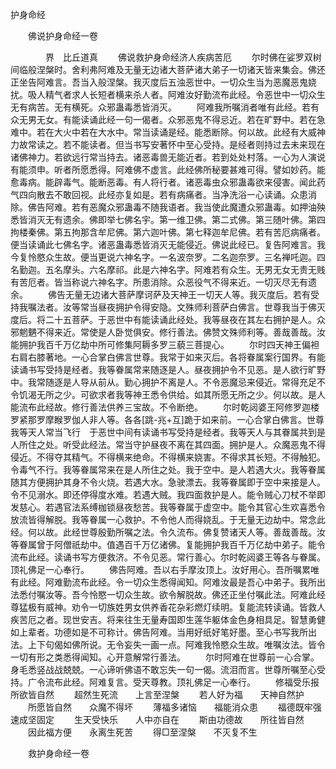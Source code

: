   护身命经
　　




　　佛说护身命经一卷

　　　　界　比丘道真
　　佛说救护身命经济人疾病苦厄
　　尔时佛在娑罗双树间临般涅槃时。舍利弗阿难及无量无边诸大菩萨诸大弟子一切诸天皆来集会。佛还正坐告阿难言。吾当入般涅槃。我灭度后五浊恶世中。一切众生当为恶魔恶鬼娆扰。吸人精气者求人长短者横来杀人者。阿难汝好勤流布此经。令恶世中一切众生无有病苦。无有横死。众邪蛊毒悉皆消灭。
　　阿难我所嘱消者唯有此经。若有众无男无女。有能读诵此经一句一偈者。众邪恶鬼不得忌近。若在旷野中。若在急难中。若在大火中若在大水中。常当读诵是经。能悉断除。何以故。此经有大威神力故常读之。若不能读者。但当书写安著怀中至心受持。是经者则持过去未来现在诸佛神力。若欲远行常当持去。诸恶毒兽无能近者。若到处处村落。一心为人演说有能须申。听者所愿悉得。阿难佛不虚言。此经佛所秘要甚难可得。譬如妙药。能愈毒病。能辟毒气。能断恶毒。有人将行者。诸恶毒虫众邪蛊毒欲来侵害。闻此药气四向散去不敢回视。此经亦复如是。若有病痛者。当净洗浴一心读诵。众患消除。佛告阿难。若有恶魔众邪蛊毒不随我语者。我当使此魔遭众邪蛊毒。如押油殃悉皆消灭无有遗余。佛即举七佛名宇。第一维卫佛。第二式佛。第三随叶佛。第四拘楼秦佛。第五拘那含牟尼佛。第六迦叶佛。第七释迦牟尼佛。若有苦厄病痛者。便当读诵此七佛名字。诸恶蛊毒悉皆消灭无能侵近。佛说此经已。复告阿难言。我今复怜愍众生故。便当更说六神名字。一名波奈罗。二名迦奈罗。三名禅吒迦。四名勤迦。五名摩头。六名摩祁。此是六神名字。阿难若有众生。无男无女无贵无贱有苦厄者。皆当称说六神名字。所患消除。众恶役气不得来近。一切灭尽无有遗余。
　　佛告无量无边诸大菩萨摩诃萨及天神王一切天人等。我灭度后。若有受持我嘱法者。汝等常当昼夜拥护令得安隐。文殊师利菩萨白佛言。世尊我当于佛灭度后。将二十五菩萨。于恶世中有能读诵此经处。我等昼夜在其左右拥护是人。众邪魍魉不得来近。常使是人卧觉俱安。修行善法。佛赞文殊师利等。善哉善哉。汝能拥护我百千万亿劫中所可修集阿耨多罗三藐三菩提心。
　　尔时四天神王偏袒右肩右膝著地。一心合掌白佛言世尊。我常于如来灭后。各将眷属案行国界。有能读诵书写受持是经者。我等眷属常来随逐是人。昼夜拥护令不见恶。是人欲行旷野中。我常随逐是人导从前从。勤心拥护不离是人。不令恶魔忌来侵近。常得充足不令饥渴无所之少。可欲求者我等神王悉令供给。如其所愿无所之少。何以故。是人能流布此经故。修行善法供养三宝故。不令断绝。
　　尔时乾闼婆王阿修罗迦楼罗紧那罗摩睺罗伽人非人等。各各[跳-兆+互]跪于如来前。一心合掌白佛言。世尊我等天人常当飞行　于恶世中间有读诵书写受持是经者。我等天人与其眷属共到是人所住之处。听受此经法。常当守护昼夜不离在其四面。拥护是人。众魔恶鬼不得侵近。不得夺其精气。不得横来绝命。不得横来娆害。不得求其长短。不得触犯。令毒气不行。我等眷属常来在是人所住之处。我于空中。是人若遇大火。我等眷属随其方便拥护其身不令火烧。若遇大水。急驶漂去。我等眷属即于空中来接是人。令不见溺水。即还停得度水难。若遇大贼。我四面救护是人。能令贼心刀杖不举即发慈心。若遇官法系缚枷锁昼夜愁苦。我等眷属于虚空中。能令其官心生欢喜悉令放流皆得解脱。我等眷属一心救护。不令他人而得娆乱。于无量无边劫中。常念此经。何以故。此经世尊殷勤所嘱之法。令久流布。佛复赞诸天人等。善哉善哉。汝等眷属曾于阿僧祇劫中。值遇百千万亿诸佛。复能拥护我百千万亿劫中弟子。能令流布此经。读诵书写方便救济。不令见恶。常行善心。尔时乾闼婆王等各与眷属。顶礼佛足一心奉行。
　　佛告阿难。吾以右手摩汝顶上。汝好用心。吾所嘱累唯有此经。阿难勤流布此经。令一切众生悉得闻知。阿难汝最是吾心中弟子。我所出法悉付嘱汝等。吾今怜愍一切众生故。欲令解脱故。佛还正坐付嘱此法。阿难此经尊猛极有威神。劝令一切族姓男女供养香花杂彩燃灯续明。复能流转读诵。皆救人疾苦厄之者。现世安吉。将来往生无量寿国即生莲华躯体金色身相具足。智慧勇健如上辈者。功德如是不可称计。佛告阿难。当用好纸好笔好墨。至心书写我所出法。上下句偈如佛所说。无令妄失一画一点。阿难我怜愍众生故。唯嘱汝法。皆令一切有形之类悉得闻知。心开意解常行善法。
　　尔时阿难在世尊前一心合掌。身毛悉竖战战兢兢。一心谛听佛语不敢忘失一句一偈。流泪而言。世尊所嘱至心受持。广令流布此经。阿难复言。受天尊教。顶礼佛足一心奉行。
　　修福受乐报　　所欲皆自然
　　超然生死流　　上言至涅槃
　　若人好为福　　天神自然护
　　所愿皆自然　　众魔不得坏
　　薄福多诸恼　　福能消众患
　　福德既牢强　　速成坚固定
　　生天受快乐　　人中亦自在
　　斯由功德故　　所往皆自然
　　因此福方便　　永离生死苦
　　得□至涅槃　　不灭复不生


　　救护身命经一卷


